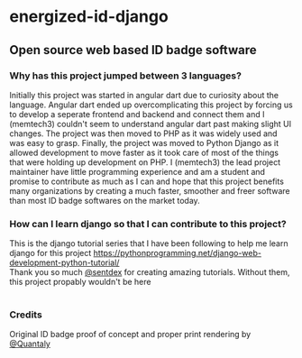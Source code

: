 # energized-id-django
## Open source web based ID badge software
### Why has this project jumped between 3 languages?
Initially this project was started in angular dart due to curiosity about the language. Angular dart ended up overcomplicating this project by forcing us to develop a seperate frontend and backend and connect them and I (memtech3) couldn't seem to understand angular dart past making slight UI changes. The project was then moved to PHP as it was widely used and was easy to grasp. Finally, the project was moved to Python Django as it allowed development to move faster as it took care of most of the things that were holding up development on PHP. I (memtech3) the lead project maintainer have little programming experience and am a student and promise to contribute as much as I can and hope that this project benefits many organizations by creating a much faster, smoother and freer software than most ID badge softwares on the market today.
### How can I learn django so that I can contribute to this project?
This is the django tutorial series that I have been following to help me learn django for this project
https://pythonprogramming.net/django-web-development-python-tutorial/
<br>
Thank you so much [@sentdex](https://github.com/Sentdex) for creating amazing tutorials. Without them, this project propably wouldn't be here
<br>
<br>
### Credits
Original ID badge proof of concept and proper print rendering by [@Quantaly](https://github.com/Quantaly)
